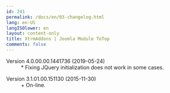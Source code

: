 ```yaml
---
id: 241
permalink: /docs/en/03-changelog.html
lang: en-US
langISOlower: en
layout: content-only
title: XtrmAddons | Joomla Module ToTop
comments: false
---
```


<article class="main-content d-flex">
  <div class="p-2 flex-grow-1">
    <dl>
      <dt>Version 4.0.00.00.1441736 (2019-05-24)</dt>
      <dd>* Fixing JQuery initialization does not work in some cases.</dd>
    </dl>
    <dl>
      <dt>Version 3.1.01.00.151130 (2015-11-30)</dt>
      <dd>+ On-line.</dd>
    </dl>
  </div>
</article>